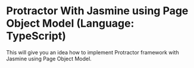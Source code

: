 # Protractor With Jasmine using Page Object Model (Language: TypeScript)
This will give you an idea how to implement Protractor framework with Jasmine   using Page Object Model.
